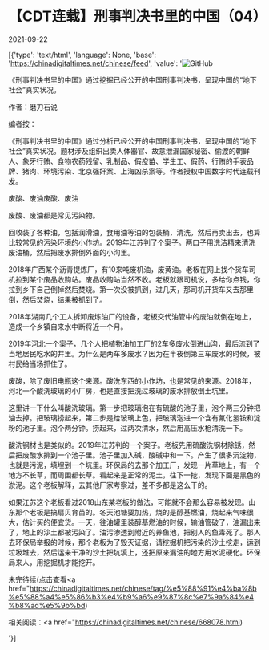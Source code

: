 # 【CDT连载】刑事判决书里的中国（04）

2021-09-22

[{'type': 'text/html', 'language': None, 'base': 'https://chinadigitaltimes.net/chinese/feed', 'value': '![GitHub](https://chinadigitaltimes.net/chinese/files/2021/09/刑事判决书里的中国-791x1024.jpg)



《刑事判决书里的中国》通过挖掘已经公开的中国刑事判决书，呈现中国的“地下社会”真实状况。 

作者：磨刀石说



编者按：

《刑事判决书里的中国》通过分析已经公开的中国刑事判决书，呈现中国的“地下社会”真实状况。题材涉及组织出卖人体器官、故意泄漏国家秘密、偷渡的朝鲜人、象牙行贿、食物农药残留、乳制品、假疫苗、学生工、假药、行贿的手表品牌、猪肉、环境污染、北京强奸案、上海凶杀案等。作者授权中国数字时代连载刊发。



废酸、废油废酸、废油

废酸、废油都是常见污染物。

回收装了各种油，包括润滑油，食用油等油的包装桶，清洗，然后再卖出去，也算比较常见的污染环境的小作坊。2019年江苏判了个案子。两口子用洗洁精来清洗废油桶，然后把废水排倒外面的小沟里。

2018年广西某个沥青提炼厂，有10来吨废机油，废黄油。老板在网上找个货车司机拉到某个废品收购站。废品收购站当然不收。老板就跟司机说，多给你点钱，你拉到乡下自己倒掉然后焚烧。第一次没被抓到，过几天，那司机开货车又去那里倒，然后焚烧，结果被抓到了。

2018年湖南几个工人拆卸废炼油厂的设备，老板交代油管中的废油就倒在地上，造成一个乡镇自来水中断将近一个月。

2019年河北一个案子，几个人把植物油加工厂的2车多废水倒进山沟，最后流到了当地居民吃水的井里。为什么是两车多废水？因为在半夜倒第三车废水的时候，被村民给当场抓住了。

废酸，除了废旧电瓶这个来源。酸洗东西的小作坊，也是常见的来源。2018年，河北一个酸洗玻璃的小厂房，也是直接把洗过玻璃的废水排放倒土坑里。

这里讲一下什么叫酸洗玻璃。第一步把玻璃泡在有硫酸的池子里，泡个两三分钟把油去掉。把玻璃捞起来，第二步是给玻璃上色，把玻璃泡进一个含有氟化氢铵和淀粉的池子里。泡个两分钟。捞起来，过两次清水，然后用高压水枪清洗一下。

酸洗钢材也是类似的。2019年江苏判的一个案子。老板先用硫酸洗钢材除锈，然后把废酸水排到一个池子里。池子里加入碱，酸碱中和一下。产生了很多沉淀物，也就是污泥，填埋到一个坑里。环保局的去那个加工厂，发现一片草地上，有一个地方不长草，而周围都长草。看起来是正常的泥土，往下一挖，发现下面是黑色的淤泥。这个老板解释，去其他厂家考察过，差不多都是这么干的。

如果江苏这个老板看过2018山东某老板的做法，可能就不会那么容易被发现。山东那个老板是搞扇贝育苗的。冬天池塘要加热，烧的是醇基燃油，烧起来气味很大，估计买的便宜货。一天，往油罐里装醇基燃油的时候，输油管破了，油漏出来了，地上的沙土都被污染了。油污渗透到附近的养鱼池，把别人的鱼毒死了。那人去环保局举报的时候，那个老板为了毁灭证据，请挖掘机把污染的沙土挖走，运到垃圾堆去，然后运来干净的沙土把坑填上，还把原来漏油的地方用水泥硬化。环保局来人，用挖掘机才能挖开。

未完待续(点击查看<a href="https://chinadigitaltimes.net/chinese/tag/%e5%88%91%e4%ba%8b%e5%88%a4%e5%86%b3%e4%b9%a6%e9%87%8c%e7%9a%84%e4%b8%ad%e5%9b%bd)





相关阅读：<a href="https://chinadigitaltimes.net/chinese/668078.html)

'}]